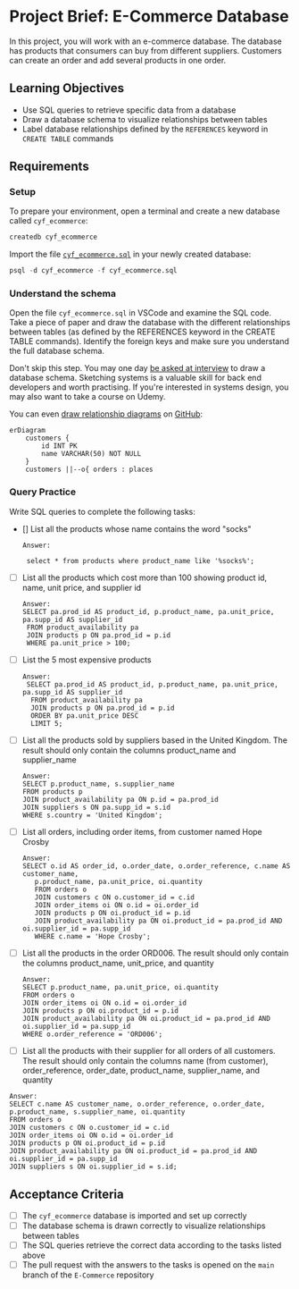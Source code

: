 # Project Brief: E-Commerce Database

In this project, you will work with an e-commerce database. The database has products that consumers can buy from different suppliers. Customers can create an order and add several products in one order.

## Learning Objectives

- Use SQL queries to retrieve specific data from a database
- Draw a database schema to visualize relationships between tables
- Label database relationships defined by the `REFERENCES` keyword in `CREATE TABLE` commands

## Requirements

### Setup

To prepare your environment, open a terminal and create a new database called `cyf_ecommerce`:

```sql
createdb cyf_ecommerce
```

Import the file [`cyf_ecommerce.sql`](./cyf_ecommerce.sql) in your newly created database:

```sql
psql -d cyf_ecommerce -f cyf_ecommerce.sql
```

### Understand the schema

Open the file `cyf_ecommerce.sql` in VSCode and examine the SQL code. Take a piece of paper and draw the database with the different relationships between tables (as defined by the REFERENCES keyword in the CREATE TABLE commands). Identify the foreign keys and make sure you understand the full database schema.

Don't skip this step. You may one day [be asked at interview](https://monzo.com/blog/2022/03/23/demystifying-the-backend-engineering-interview-process) to draw a database schema. Sketching systems is a valuable skill for back end developers and worth practising. If you're interested in systems design, you may also want to take a course on Udemy.

You can even [draw relationship diagrams](https://mermaid.js.org/syntax/entityRelationshipDiagram.html) on [GitHub](https://docs.github.com/en/get-started/writing-on-github/working-with-advanced-formatting/creating-diagrams):

```mermaid
erDiagram
    customers {
        id INT PK
        name VARCHAR(50) NOT NULL
    }
    customers ||--o{ orders : places
```

### Query Practice

Write SQL queries to complete the following tasks:

- [] List all the products whose name contains the word "socks"

    ```
    Answer:

     select * from products where product_name like '%socks%';

    ``` 

- [ ] List all the products which cost more than 100 showing product id, name, unit price, and supplier id

   ```
   Answer:
   SELECT pa.prod_id AS product_id, p.product_name, pa.unit_price, pa.supp_id AS supplier_id
    FROM product_availability pa
    JOIN products p ON pa.prod_id = p.id
    WHERE pa.unit_price > 100;

    ```

- [ ] List the 5 most expensive products
 
   ```
   Answer:
    SELECT pa.prod_id AS product_id, p.product_name, pa.unit_price, pa.supp_id AS supplier_id
     FROM product_availability pa
     JOIN products p ON pa.prod_id = p.id
     ORDER BY pa.unit_price DESC
     LIMIT 5;

     ```


- [ ] List all the products sold by suppliers based in the United Kingdom. The result should only contain the columns product_name and supplier_name

  ```
  Answer:
  SELECT p.product_name, s.supplier_name
  FROM products p
  JOIN product_availability pa ON p.id = pa.prod_id
  JOIN suppliers s ON pa.supp_id = s.id
  WHERE s.country = 'United Kingdom';

  ```

- [ ] List all orders, including order items, from customer named Hope Crosby
  
    ```
    Answer:
    SELECT o.id AS order_id, o.order_date, o.order_reference, c.name AS customer_name,
       p.product_name, pa.unit_price, oi.quantity
       FROM orders o
       JOIN customers c ON o.customer_id = c.id
       JOIN order_items oi ON o.id = oi.order_id
       JOIN products p ON oi.product_id = p.id
       JOIN product_availability pa ON oi.product_id = pa.prod_id AND oi.supplier_id = pa.supp_id
       WHERE c.name = 'Hope Crosby';

    ```

- [ ] List all the products in the order ORD006. The result should only contain the columns product_name, unit_price, and quantity
 
  ```
  Answer: 
  SELECT p.product_name, pa.unit_price, oi.quantity
  FROM orders o
  JOIN order_items oi ON o.id = oi.order_id
  JOIN products p ON oi.product_id = p.id
  JOIN product_availability pa ON oi.product_id = pa.prod_id AND oi.supplier_id = pa.supp_id
  WHERE o.order_reference = 'ORD006';

  ```


- [ ] List all the products with their supplier for all orders of all customers. The result should only contain the columns name (from customer), order_reference, order_date, product_name, supplier_name, and quantity

```
Answer:
SELECT c.name AS customer_name, o.order_reference, o.order_date,
p.product_name, s.supplier_name, oi.quantity
FROM orders o
JOIN customers c ON o.customer_id = c.id
JOIN order_items oi ON o.id = oi.order_id
JOIN products p ON oi.product_id = p.id
JOIN product_availability pa ON oi.product_id = pa.prod_id AND oi.supplier_id = pa.supp_id
JOIN suppliers s ON oi.supplier_id = s.id;

```


## Acceptance Criteria

- [ ] The `cyf_ecommerce` database is imported and set up correctly
- [ ] The database schema is drawn correctly to visualize relationships between tables
- [ ] The SQL queries retrieve the correct data according to the tasks listed above
- [ ] The pull request with the answers to the tasks is opened on the `main` branch of the `E-Commerce` repository
